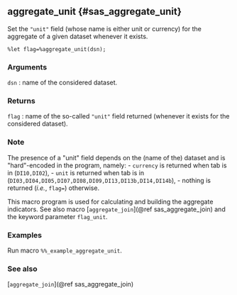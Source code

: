 ## aggregate_unit {#sas_aggregate_unit}
Set the `"unit"` field (whose name is either unit or currency) for the aggregate of 
a given dataset whenever it exists.

	%let flag=%aggregate_unit(dsn);

### Arguments
`dsn` : name of the considered dataset.

### Returns
`flag` : name of the so-called `"unit"` field returned (whenever it exists for the considered
	dataset). 

### Note
The presence of a "unit" field depends on the (name of the) dataset and is "hard"-encoded 
in the program, namely:
	- `currency` is returned when tab is in (`DI10,DI02`),
	- `unit` is returned when tab is in (`DI03,DI04,DI05,DI07,DI08,DI09,DI13,DI13b,DI14,DI14b`), 
	- nothing is returned (_i.e._, `flag=`) otherwise.
	
This macro program is used for calculating and building the aggregate indicators. See also
macro [`aggregate_join`](@ref sas_aggregate_join) and the keyword parameter `flag_unit`.
 
### Examples
Run macro `%%_example_aggregate_unit`.

### See also
[`aggregate_join`](@ref sas_aggregate_join)
